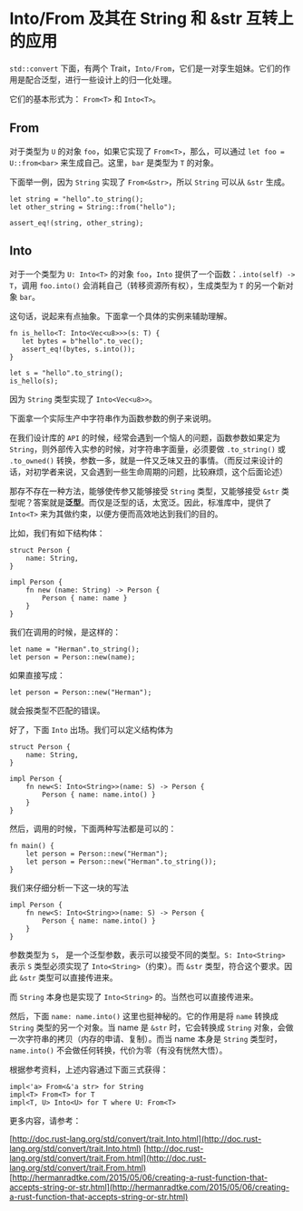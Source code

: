 # Into/From 及其在 String 和 &str 互转上的应用

`std::convert` 下面，有两个 Trait，`Into/From`，它们是一对孪生姐妹。它们的作用是配合泛型，进行一些设计上的归一化处理。

它们的基本形式为： `From<T>` 和 `Into<T>`。

## From<T>

对于类型为 `U` 的对象 `foo`，如果它实现了 `From<T>`，那么，可以通过 `let foo = U::from<bar>` 来生成自己。这里，`bar` 是类型为 `T` 的对象。

下面举一例，因为 `String` 实现了 `From<&str>`，所以 `String` 可以从 `&str` 生成。

```
let string = "hello".to_string();
let other_string = String::from("hello");

assert_eq!(string, other_string);
```

## Into<T>

对于一个类型为 `U: Into<T>` 的对象 `foo`，`Into` 提供了一个函数：`.into(self) -> T`，调用 `foo.into()` 会消耗自己（转移资源所有权），生成类型为 `T` 的另一个新对象 `bar`。

这句话，说起来有点抽象。下面拿一个具体的实例来辅助理解。

```
fn is_hello<T: Into<Vec<u8>>>(s: T) {
   let bytes = b"hello".to_vec();
   assert_eq!(bytes, s.into());
}

let s = "hello".to_string();
is_hello(s);
```
因为 `String` 类型实现了 `Into<Vec<u8>>`。

下面拿一个实际生产中字符串作为函数参数的例子来说明。

在我们设计库的 `API` 的时候，经常会遇到一个恼人的问题，函数参数如果定为 `String`，则外部传入实参的时候，对字符串字面量，必须要做 `.to_string()` 或 `.to_owned()` 转换，参数一多，就是一件又乏味又丑的事情。（而反过来设计的话，对初学者来说，又会遇到一些生命周期的问题，比较麻烦，这个后面论述）

那存不存在一种方法，能够使传参又能够接受 `String` 类型，又能够接受 `&str` 类型呢？答案就是**泛型**。而仅是泛型的话，太宽泛。因此，标准库中，提供了 `Into<T>` 来为其做约束，以便方便而高效地达到我们的目的。

比如，我们有如下结构体：

```
struct Person {
    name: String,
}

impl Person {
    fn new (name: String) -> Person {
        Person { name: name }
    }
}

```

我们在调用的时候，是这样的：

```
let name = "Herman".to_string();
let person = Person::new(name);

```

如果直接写成：

```
let person = Person::new("Herman");

```
就会报类型不匹配的错误。

好了，下面 `Into` 出场。我们可以定义结构体为

```
struct Person {
    name: String,
}

impl Person {
    fn new<S: Into<String>>(name: S) -> Person {
        Person { name: name.into() }
    }
}
```

然后，调用的时候，下面两种写法都是可以的：

```
fn main() {
    let person = Person::new("Herman");
    let person = Person::new("Herman".to_string());
}
```

我们来仔细分析一下这一块的写法 

```
impl Person {
    fn new<S: Into<String>>(name: S) -> Person {
        Person { name: name.into() }
    }
}
```
参数类型为 `S`， 是一个泛型参数，表示可以接受不同的类型。`S: Into<String>` 表示 `S` 类型必须实现了 `Into<String>`（约束）。而 `&str` 类型，符合这个要求。因此 `&str` 类型可以直接传进来。

而 `String` 本身也是实现了 `Into<String>` 的。当然也可以直接传进来。

然后，下面 `name: name.into()` 这里也挺神秘的。它的作用是将 `name` 转换成 `String` 类型的另一个对象。当 name 是 `&str` 时，它会转换成 `String` 对象，会做一次字符串的拷贝（内存的申请、复制）。而当 name 本身是 `String` 类型时，`name.into()` 不会做任何转换，代价为零（有没有恍然大悟）。

根据参考资料，上述内容通过下面三式获得：
```
impl<'a> From<&'a str> for String
impl<T> From<T> for T
impl<T, U> Into<U> for T where U: From<T>
```
更多内容，请参考：

[http://doc.rust-lang.org/std/convert/trait.Into.html](http://doc.rust-lang.org/std/convert/trait.Into.html)
[http://doc.rust-lang.org/std/convert/trait.From.html](http://doc.rust-lang.org/std/convert/trait.From.html)
[http://hermanradtke.com/2015/05/06/creating-a-rust-function-that-accepts-string-or-str.html](http://hermanradtke.com/2015/05/06/creating-a-rust-function-that-accepts-string-or-str.html)
